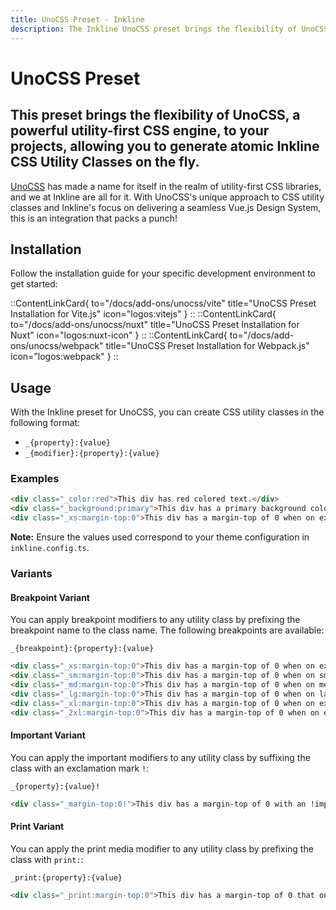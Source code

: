 ```yaml
---
title: UnoCSS Preset - Inkline
description: The Inkline UnoCSS preset brings the flexibility of UnoCSS, a powerful utility-first CSS engine, to your projects, allowing you to generate atomic Inkline CSS Utility Classes on the fly.
---
```


# UnoCSS Preset
## This preset brings the flexibility of UnoCSS, a powerful utility-first CSS engine, to your projects, allowing you to generate atomic Inkline CSS Utility Classes on the fly.

[UnoCSS](https://unocss.dev/) has made a name for itself in the realm of utility-first CSS libraries, and we at Inkline are all for it. With UnoCSS's unique approach to CSS utility classes and Inkline's focus on delivering a seamless Vue.js Design System, this is an integration that packs a punch!

## Installation

Follow the installation guide for your specific development environment to get started:

::ContentLinkCard{ to="/docs/add-ons/unocss/vite" title="UnoCSS Preset Installation for Vite.js" icon="logos:vitejs" }
::
::ContentLinkCard{ to="/docs/add-ons/unocss/nuxt" title="UnoCSS Preset Installation for Nuxt" icon="logos:nuxt-icon" }
::
::ContentLinkCard{ to="/docs/add-ons/unocss/webpack" title="UnoCSS Preset Installation for Webpack.js" icon="logos:webpack" }
::

## Usage

With the Inkline preset for UnoCSS, you can create CSS utility classes in the following format:

- `_{property}:{value}`
- `_{modifier}:{property}:{value}`

### Examples

```html
<div class="_color:red">This div has red colored text.</div>
<div class="_background:primary">This div has a primary background color.</div>
<div class="_xs:margin-top:0">This div has a margin-top of 0 when on extra-small screens.</div>
```

**Note:** Ensure the values used correspond to your theme configuration in `inkline.config.ts`.

### Variants

#### Breakpoint Variant
You can apply breakpoint modifiers to any utility class by prefixing the breakpoint name to the class name. The following breakpoints are available:

```
_{breakpoint}:{property}:{value}
```

```html
<div class="_xs:margin-top:0">This div has a margin-top of 0 when on extra-small screens.</div>
<div class="_sm:margin-top:0">This div has a margin-top of 0 when on small screens.</div>
<div class="_md:margin-top:0">This div has a margin-top of 0 when on medium screens.</div>
<div class="_lg:margin-top:0">This div has a margin-top of 0 when on large screens.</div>
<div class="_xl:margin-top:0">This div has a margin-top of 0 when on extra-large screens.</div>
<div class="_2xl:margin-top:0">This div has a margin-top of 0 when on extra-extra-large screens.</div>
```

#### Important Variant
You can apply the important modifiers to any utility class by suffixing the class with an exclamation mark `!`:

```
_{property}:{value}!
```

```html
<div class="_margin-top:0!">This div has a margin-top of 0 with an !important marker.</div>
```

#### Print Variant
You can apply the print media modifier to any utility class by prefixing the class with `print:`:

```
_print:{property}:{value}
```

```html
<div class="_print:margin-top:0">This div has a margin-top of 0 that only applies in printing mode.</div>
```
